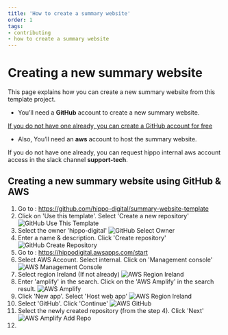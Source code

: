 ```yaml
---
title: 'How to create a summary website'
order: 1
tags:
- contributing
- how to create a summary website
---
```

# Creating a new summary website

This page explains how you can create a new summary website from this template project.    

- You’ll need a **GitHub** account to create a new summary website.

[If you do not have one already, you can create a GitHub account for free](/contributing/setup-access-to-contribute.md)

- Also, You’ll need an **aws** account to host the summary website.

If you do not have one already, you can request hippo internal aws account access in the slack channel **support-tech**.

## Creating a new summary website using GitHub & AWS
1. Go to : https://github.com/hippo-digital/summary-website-template
2. Click on 'Use this template'. Select 'Create a new repository'
   ![GitHub Use This Template](/images/GitHub_Use_This_Template.png)
3. Select the owner 'hippo-digital'
   ![GitHub Select Owner](/images/GitHub_Select_Owner.png)
4. Enter a name & description. Click 'Create repository'
   ![GitHub Create Repository](/images/GitHub_Create_Repo.png)
5. Go to : https://hippodigital.awsapps.com/start
6. Select AWS Account. Select internal. Click on 'Management console'
   ![AWS Management Console](/images/AWS_Management_Console.png)
7. Select region Ireland (If not already)
   ![AWS Region Ireland](/images/AWS_Region.png)
8. Enter 'amplify' in the search. Click on the 'AWS Amplify' in the search result.
   ![AWS Amplify](/images/AWS_Amplify.png)
9. Click 'New app'. Select 'Host web app'
   ![AWS Region Ireland](/images/AWS_Amplify_New_App.png)
10. Select 'GitHub'. Click 'Continue'
   ![AWS GitHub](/images/AWS_GITHUB.png)
11. Select the newly created repository (from the step 4). Click 'Next'
    ![AWS Amplify Add Repo](/images/AWS_Amplify_Add_Repo.png)
12. 